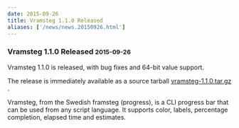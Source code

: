 ```yaml
---
date: 2015-09-26
title: Vramsteg 1.1.0 Released
aliases: ['/news/news.20150926.html']
---
```

<div class="col-md-8 main">
 <div class="row">
  <h3>
   Vramsteg 1.1.0 Released
   <small>
    2015-09-26
   </small>
  </h3>
  <p>
   Vramsteg 1.1.0 is released, with bug fixes and 64-bit value support.
  </p>
  <p>
   The release is immediately available as a source tarball
   <a href="http://tasktools.org/download/vramsteg-1.1.0.tar.gz">
    vramsteg-1.1.0.tar.gz
   </a>
   .
  </p>
  <p>
   Vramsteg, from the Swedish framsteg (progress), is a CLI progress
            bar that can be used from any script language. It supports color,
            labels, percentage completion, elapsed time and estimates.
  </p>
  <br/>
  <br/>
 </div>
</div>

